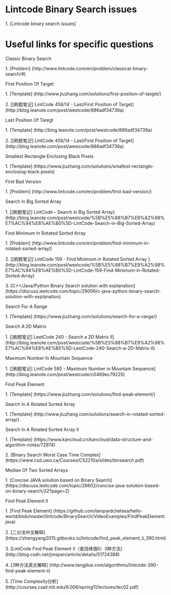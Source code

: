 # Lintcode Binary Search issues
<p>1. [Lintcode binary search issues]

# Useful links for specific questions
<p>Classic Binary Search
<p>1. [Problem] (http://www.lintcode.com/en/problem/classical-binary-search/#)

<p>First Position Of Target
<p>1. [Template] (http://www.jiuzhang.com/solutions/first-position-of-target/)
<p>2. [[刷题笔记] LintCode 458/14 - Last/First Position of Target] (http://blog.leanote.com/post/westcode/886adf34739a)

<p>Last Position Of Taregt
<p>1. [Template] (http://blog.leanote.com/post/westcode/886adf34739a)
<p>2. [[刷题笔记] LintCode 458/14 - Last/First Position of Target] (http://blog.leanote.com/post/westcode/886adf34739a)

<p>Smallest Rectangle Enclosing Black Pixels
<p>1. [Template] (https://www.jiuzhang.com/solutions/smallest-rectangle-enclosing-black-pixels)

<p>First Bad Version
<p>1. [Problem] (http://www.lintcode.com/en/problem/first-bad-version/)

<p>Search In Big Sorted Array
<p>1. [[刷题笔记] LintCode - Search in Big Sorted Array] (http://blog.leanote.com/post/westcode/%5B%E5%88%B7%E9%A2%98%E7%AC%94%E8%AE%B0%5D-LintCode-Search-in-Big-Sorted-Array)

<p>Find Minimum In Rotated Sorted Array 
<p>1. [Problem] (http://www.lintcode.com/en/problem/find-minimum-in-rotated-sorted-array/)
<p>2. [[刷题笔记] LintCode 159 - Find Minimum in Rotated Sorted Array ] (http://blog.leanote.com/post/westcode/%5B%E5%88%B7%E9%A2%98%E7%AC%94%E8%AE%B0%5D-LintCode-159-Find-Minimum-in-Rotated-Sorted-Array)
<p>3. [C++/Java/Python Binary Search solution with explanation] (https://discuss.leetcode.com/topic/29006/c-java-python-binary-search-solution-with-explanation)

<p>Search For A Range
<p>1. [Template] (https://www.jiuzhang.com/solutions/search-for-a-range/)

<p>Search A 2D Matrix
<p>1. [[刷题笔记] LeetCode 240 - Search a 2D Matrix II] (http://blog.leanote.com/post/westcode/%5B%E5%88%B7%E9%A2%98%E7%AC%94%E8%AE%B0%5D-LeetCode-240-Search-a-2D-Matrix-II)

<p>Maximum Number In Mountain Sequence
<p>1. [[刷题笔记] LintCode 585 - Maximum Number in Mountain Sequence] (http://blog.leanote.com/post/westcode/c0469ec79225)

<p>Find Peak Element
<p>1. [Template] (https://www.jiuzhang.com/solutions/find-peak-element/)

<p>Search In A Rotated Sorted Array
<p>1. [Template] (http://www.jiuzhang.com/solutions/search-in-rotated-sorted-array/)

<p>Search In A Rotated Sorted Array II
<p>1. [Template] (https://www.kancloud.cn/kancloud/data-structure-and-algorithm-notes/72974)
<p>2. [Binary Search Worst Case Time Complex] (https://www.csd.uwo.ca/Courses/CS2210a/slides/binsearch.pdf)

<p>Median Of Two Sorted Arrays
<p>1. [Concise JAVA solution based on Binary Search] (https://discuss.leetcode.com/topic/28602/concise-java-solution-based-on-binary-search/32?page=2)

<p>Find Peak Element II
<p>1. [Find Peak Element] (https://github.com/lampardchelsea/hello-world/blob/master/lintcode/BinarySearch/VideoExamples/FindPeakElement.java)
<p>2. [二分法中文解释] (https://zhengyang2015.gitbooks.io/lintcode/find_peak_element_ii_390.html)
<p>3. [LintCode Find Peak Element II（查找峰值II）3种方法] (http://blog.csdn.net/jmspan/article/details/51724388)
<p>4. [3种方法英文解释] (http://www.tangjikai.com/algorithms/lintcode-390-find-peak-element-ii)
<p>5. [Time Complexity分析] (http://courses.csail.mit.edu/6.006/spring11/lectures/lec02.pdf)








